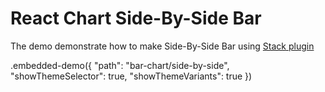 # React Chart Side-By-Side Bar

The demo demonstrate how to make Side-By-Side Bar using [Stack plugin](../../docs/reference/stack.md)

.embedded-demo({ "path": "bar-chart/side-by-side", "showThemeSelector": true, "showThemeVariants": true })
